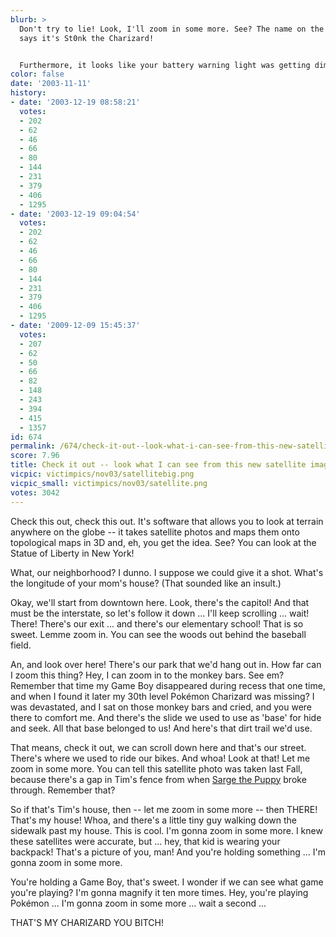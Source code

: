 ```yaml
---
blurb: >
  Don't try to lie! Look, I'll zoom in some more. See? The name on the screen CLEARLY
  says it's St0nk the Charizard!


  Furthermore, it looks like your battery warning light was getting dim.
color: false
date: '2003-11-11'
history:
- date: '2003-12-19 08:58:21'
  votes:
  - 202
  - 62
  - 46
  - 66
  - 80
  - 144
  - 231
  - 379
  - 406
  - 1295
- date: '2003-12-19 09:04:54'
  votes:
  - 202
  - 62
  - 46
  - 66
  - 80
  - 144
  - 231
  - 379
  - 406
  - 1295
- date: '2009-12-09 15:45:37'
  votes:
  - 207
  - 62
  - 50
  - 66
  - 82
  - 148
  - 243
  - 394
  - 415
  - 1357
id: 674
permalink: /674/check-it-out--look-what-i-can-see-from-this-new-satellite-imaging-website/
score: 7.96
title: Check it out -- look what I can see from this new satellite imaging website!
vicpic: victimpics/nov03/satellitebig.png
vicpic_small: victimpics/nov03/satellite.png
votes: 3042
---
```


Check this out, check this out. It's software that allows you to look at
terrain anywhere on the globe -- it takes satellite photos and maps them
onto topological maps in 3D and, eh, you get the idea. See? You can look
at the Statue of Liberty in New York!

What, our neighborhood? I dunno. I suppose we could give it a shot.
What's the longitude of your mom's house? (That sounded like an insult.)

Okay, we'll start from downtown here. Look, there's the capitol! And
that must be the interstate, so let's follow it down ... I'll keep
scrolling ... wait! There! There's our exit ... and there's our
elementary school! That is so sweet. Lemme zoom in. You can see the
woods out behind the baseball field.

An, and look over here! There's our park that we'd hang out in. How far
can I zoom this thing? Hey, I can zoom in to the monkey bars. See em?
Remember that time my Game Boy disappeared during recess that one time,
and when I found it later my 30th level Pokémon Charizard was missing? I
was devastated, and I sat on those monkey bars and cried, and you were
there to comfort me. And there's the slide we used to use as 'base' for
hide and seek. All that base belonged to us! And here's that dirt trail
we'd use.

That means, check it out, we can scroll down here and that's our street.
There's where we used to ride our bikes. And whoa! Look at that! Let me
zoom in some more. You can tell this satellite photo was taken last
Fall, because there's a gap in Tim's fence from when [Sarge the
Puppy](@/victim/82.md) broke through. Remember that?

So if that's Tim's house, then -- let me zoom in some more -- then
THERE! That's my house! Whoa, and there's a little tiny guy walking down
the sidewalk past my house. This is cool. I'm gonna zoom in some more. I
knew these satellites were accurate, but ... hey, that kid is wearing
your backpack! That's a picture of you, man! And you're holding
something ... I'm gonna zoom in some more.

You're holding a Game Boy, that's sweet. I wonder if we can see what
game you're playing? I'm gonna magnify it ten more times. Hey, you're
playing Pokémon ... I'm gonna zoom in some more ... wait a second ...

THAT'S MY CHARIZARD YOU BITCH!
